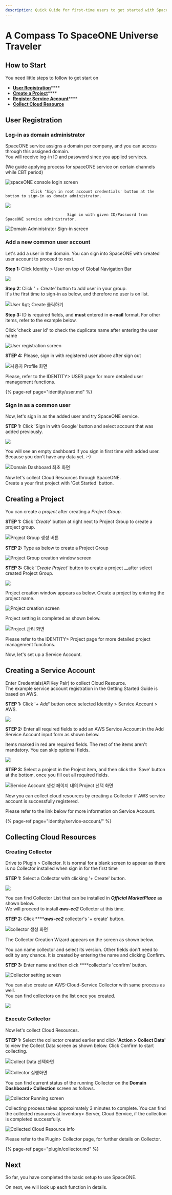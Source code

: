 ```yaml
---
description: Quick Guide for first-time users to get started with SpaceONE.
---
```


# A Compass To SpaceONE Universe Traveler

## How to Start  <a id="overview"></a>

You need little steps to follow to get start on 

* [**User Registr**](getting-started-2.md#adding-user)[**ation**](getting-started-2.md#adding-user)\*\*\*\*
* [**Create a Project**](getting-started-2.md#creating-project)\*\*\*\*
* [**Register Service Account**](getting-started-2.md#creating-service-account)\*\*\*\*
* [**Collect Cloud Resource** ](getting-started-2.md#discovering-cloud-resource)

## User Registration <a id="adding-user"></a>

### Log-in as domain administrator

SpaceONE service assigns a domain per company, and you can access through this assigned domain.  
You will receive log-in ID and password since you applied services.

\(We guide applying process for spaceONE service on certain channels while CBT period\)

![spaceONE console login screen](.gitbook/assets/2020-07-31-3.42.25.png)

               Click 'Sign in root account credentials' button at the bottom to sign-in as domain administrator.

![](.gitbook/assets/2020-07-31-3.43.11.png)

                               Sign in with given ID/Password from SpaceONE service administrator. 

![Domain Administrator Sign-in screen](.gitbook/assets/2020-07-31-3.44.00.png)

### Add a new common user account

Let's add a user in the domain. You can sign into SpaceONE with created user account to proceed to next.

**Step 1:** Click Identity &gt; User on top of Global Navigation Bar

![](.gitbook/assets/2020-07-31-3.46.38.png)

  
**Step 2:** Click ' + Create'  button to add user in your group.   
It's the first time to sign-in as  below, and therefore no user is on list.

![User &amp;gt; Create &#xD074;&#xB9AD;&#xD558;&#xAE30;](.gitbook/assets/2020-07-31-3.48.11.png)

**Step 3:** ID is required fields, and **must** entered in **e-mail** format. For other items, refer to the example below.

Click 'check user id' to check the duplicate name after entering the user name

![User registration screen](.gitbook/assets/2020-07-31-3.50.40.png)

**STEP 4:** Please, sign in with registered user above after sign out 

![&#xC0AC;&#xC6A9;&#xC790; Profile &#xD654;&#xBA74;](.gitbook/assets/2020-07-31-3.52.50.png)

Please, refer to the IDENTITY&gt; USER page for more detailed user management functions.

{% page-ref page="identity/user.md" %}



### Sign in as a common user

Now, let's sign in as the added user and try SpaceONE service.   
  
**STEP 1:** Click 'Sign in with Google' button and select account that was added previously.

![](.gitbook/assets/2020-08-03-11.07.25.png)

You will see an empty dashboard if you sign in first time with added user. Because you don't have any data yet. :-\)

![Domain Dashboard &#xCD5C;&#xCD08; &#xD654;&#xBA74;](.gitbook/assets/2020-08-03-11.12.14.png)

Now let's collect Cloud Resources through SpaceONE.   
Create a your first project with 'Get Started' button.

## Creating a Project   <a id="creating-project"></a>

You can create a _project_ after creating a _Project Group_. 

**STEP 1:** Click '_Create_' button at right next to Project Group to create a project group.

![Project Group &#xC0DD;&#xC131; &#xBC84;&#xD2BC;](.gitbook/assets/2020-08-03-11.18.38.png)

**STEP 2:** Type as below to create a Project Group

![Project Group creation window screen ](.gitbook/assets/2020-08-03-11.20.02.png)

**STEP 3:** Click '_Create Project'_ button to create a project __after select created Project Group.

![](.gitbook/assets/2020-08-03-11.31.43.png)

Project creation window appears as below. Create a project by entering the project name.

![Project creation screen](.gitbook/assets/2020-08-03-11.33.06.png)

Project setting is completed as shown below. 

![Project &#xAD00;&#xB9AC; &#xD654;&#xBA74;](.gitbook/assets/2020-08-03-11.37.38.png)

Please refer to the IDENTITY&gt; Project page for more detailed project management functions. 

Now, let's set up a Service Account. 



## Creating a Service Account <a id="creating-service-account"></a>

Enter Credentials\(APIKey Pair\) to collect Cloud Resource.   
The example service account registration in the Getting Started Guide is based on AWS.

**STEP 1:** Click '_+ Add_' button once selected Identity &gt; Service Account &gt; AWS. 

![](.gitbook/assets/2020-08-03-3.39.10.png)

**STEP 2:** Enter all required fields to add an AWS Service Account in the Add Service Account input form as shown below.

Items marked in red are required fields. The rest of the items aren't mandatory. You can skip optional fields.

![](.gitbook/assets/2020-08-03-3.50.06.png)

**STEP 3:** Select a project in the Project item, and then click the 'Save' button at the bottom, once you fill out all required fields. 

![Service Account &#xC0DD;&#xC131; &#xD398;&#xC774;&#xC9C0; &#xB0B4;&#xC758; Project &#xC120;&#xD0DD; &#xD654;&#xBA74;](.gitbook/assets/2020-08-03-3.47.38.png)

Now you can collect cloud resources by creating a Collector if AWS service account is successfully registered.   
  
Please refer to the link below for more information on Service Account.

{% page-ref page="identity/service-account/" %}

## Collecting Cloud Resources <a id="discovering-cloud-resource"></a>

### Creating Collector

Drive to Plugin &gt; Collector. It is normal for a blank screen to appear as there is no Collector installed when sign in for the first time

**STEP 1:** Select a Collector with clicking '+ Create' button.  

![](.gitbook/assets/2020-08-03-4.18.54.png)

You can find Collector List that can be installed in _**Official MarketPlace**_ as shown below.  
We will proceed to install _**aws-ec2**_ Collector at this time. 

**STEP 2:** Click ****_**aws-ec2**_ collector's '+ create' button. 

![collector &#xC0DD;&#xC131; &#xD654;&#xBA74;](.gitbook/assets/2020-08-03-4.19.39.png)

The Collector Creation Wizard appears on the screen as shown below.

You can name collector and select its version. Other fields don't need to edit by any chance. It is created by entering the name and clicking Confirm.

**STEP 3:** Enter name and then click ****collector's 'confirm' button. 

![Collector setting screen](.gitbook/assets/2020-08-03-4.22.39.png)

You can also create an AWS-Cloud-Service Collector with same process as well.   
You can find collectors on the list once you created.

![](.gitbook/assets/2020-08-03-4.33.11.png)

### 

### Execute Collector 

Now let's collect Cloud Resources.

**STEP 1:** Select the collector created earlier and click '**Action &gt; Collect Data'** to view the Collect Data screen as shown below. Click Confirm to start collecting.

![Collect Data &#xC120;&#xD0DD;&#xD654;&#xBA74;](.gitbook/assets/2020-08-03-4.42.48.png)

![Collector &#xC2E4;&#xD589;&#xD654;&#xBA74;](.gitbook/assets/2020-08-03-4.41.59.png)

You can find current status of the running Collector on the **Domain Dashboard&gt; Collection** screen as follows.

![Collector Running screen](.gitbook/assets/2020-08-03-4.46.13.png)

Collecting process takes approximately 3 minutes to complete. You can find the collected resources at Inventory&gt; Server, Cloud Service, if the collection is completed successfully. 

![Collected Cloud Resource info](.gitbook/assets/2020-08-03-4.51.30.png)

Please refer to the Plugin&gt; Collector page, for further details on Collector.

{% page-ref page="plugin/collector.md" %}



## Next 

So far, you have completed the basic setup to use SpaceONE. 

On next, we will look up each function in details.

  

